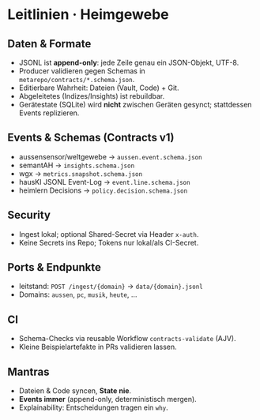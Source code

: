# Leitlinien · Heimgewebe

## Daten & Formate
- JSONL ist **append-only**: jede Zeile genau ein JSON-Objekt, UTF-8.
- Producer validieren gegen Schemas in `metarepo/contracts/*.schema.json`.
- Editierbare Wahrheit: Dateien (Vault, Code) + Git.
- Abgeleitetes (Indizes/Insights) ist rebuildbar.
- Gerätestate (SQLite) wird **nicht** zwischen Geräten gesynct; stattdessen Events replizieren.

## Events & Schemas (Contracts v1)
- aussensensor/weltgewebe → `aussen.event.schema.json`
- semantAH → `insights.schema.json`
- wgx → `metrics.snapshot.schema.json`
- hausKI JSONL Event-Log → `event.line.schema.json`
- heimlern Decisions → `policy.decision.schema.json`

## Security
- Ingest lokal; optional Shared-Secret via Header `x-auth`.
- Keine Secrets ins Repo; Tokens nur lokal/als CI-Secret.

## Ports & Endpunkte
- leitstand: `POST /ingest/{domain}` → `data/{domain}.jsonl`
- Domains: `aussen`, `pc`, `musik`, `heute`, …

## CI
- Schema-Checks via reusable Workflow `contracts-validate` (AJV).
- Kleine Beispielartefakte in PRs validieren lassen.

## Mantras
- Dateien & Code syncen, **State nie**.
- **Events immer** (append-only, deterministisch mergen).
- Explainability: Entscheidungen tragen ein `why`.
